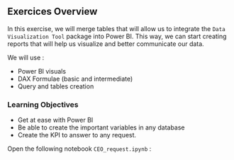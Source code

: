 ## Exercices Overview

In this exercise, we will merge tables that will allow us to integrate the `Data Visualization Tool` package into Power BI. 
This way, we can start creating reports that will help us visualize and better communicate our data.

We will use  : 
 - Power BI visuals
 - DAX Formulae (basic and intermediate)
 - Query and tables creation
  
### Learning Objectives

- Get at ease with Power BI
- Be able to create the important variables in any database
- Create the KPI to answer to any request.

Open the following notebook `CEO_request.ipynb` :
